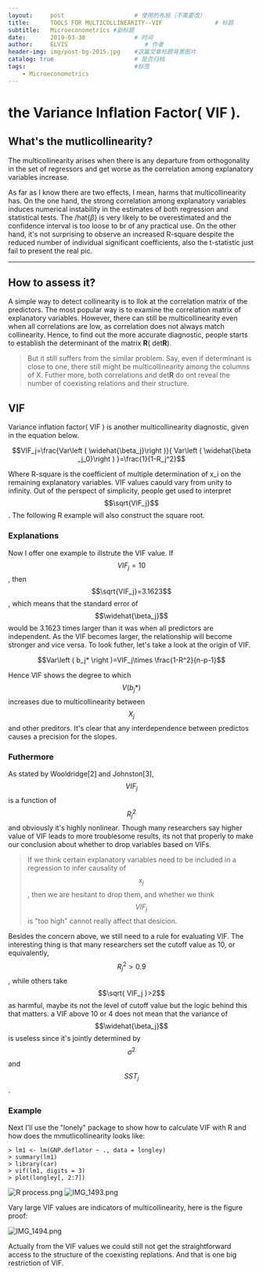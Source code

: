 ```yaml
---
layout:     post                    # 使用的布局（不需要改）
title:      TOOLS FOR MULTICOLLINEARITY--VIF               # 标题 
subtitle:   Microeconometrics #副标题
date:       2019-03-30              # 时间
author:     ELVIS                      # 作者
header-img: img/post-bg-2015.jpg    #这篇文章标题背景图片
catalog: true                       # 是否归档
tags:                               #标签
    - Microeconometrics
---
```

<script type="text/javascript" async src="https://cdn.mathjax.org/mathjax/latest/MathJax.js?config=TeX-MML-AM_CHTML"> </script>

#  the Variance Inflation Factor( VIF ).

## What's the mutlicollinearity?

The multicollinearity arises when there is any departure from orthogonality in the set of regressors and get worse as the correlation among explanatory variables increase.      

As far as I know there are two effects, I mean, harms that multicollinearity has. On the one hand, the strong correlation among explanatory variables induces numerical instability in the estimates of both regression and statistical tests. The /hat{$\beta$} is very likely to be overestimated and the confidence interval is too loose to br of any practical use. On the other hand, it's not surprising to observe an increased R-square despite the reduced number of individual significant coefficients, also the t-statistic just fail to present the real pic.  

---
## How to assess it?
A simple way to detect collinearity is to llok at the correlation matrix of the predictors. The most popular way is to examine the correlation matrix of explanatory variables.
However, there can still be multicollinearity even when all correlations are low, as correlation does not always match collinearity. Hence, to find out the more accurate diagnostic, people starts to establish the determinant of the matrix **R**( det**R**).

> But it still suffers from the similar problem. Say, even if determinant is close to one, there still might be multicollinearity among the columns of X. Futher more, both correlations and det**R** do ont reveal the number of coexisting relations and their structure.    

## VIF
Variance inflation factor( VIF ) is another multicollinearity diagnostic, given in the equation below.   

$$VIF_j=\frac{Var\left ( \widehat{\beta_j}\right )}{ Var\left ( \widehat{\beta _j_0}\right ) }=\frac{1}{1-R_j^2}$$    

Where R-square is the coefficient of multiple determination of x_i on the remaining explanatory variables. VIF values caould vary from unity to infinity. Out of the perspect of simplicity, people get used to interpret $$\sqrt{VIF_j}$$. The following R example will also construct the square root.   

### Explanations
Now I offer one example to illstrute the VIF value. If $$VIF_j=10$$, then $$\sqrt{VIF_j}=3.1623$$, which means that the standard error of $$\widehat{\beta_j}$$ would be 3.1623 times larger than it was when all predictors are independent. As the VIF becomes larger, the relationship will become stronger and vice versa. To look futher, let's take a look at the origin of VIF.   

$$Var\left ( b_j* \right )=VIF_j\times \frac{1-R^2}{n-p-1}$$    

Hence VIF shows the degree to which $$V\left ( b_j* \right )$$ increases due to multicollinearity between $$X_j$$ and other preditors. It's clear that any interdependence between predictos causes a precision for the slopes.  

### Futhermore
As stated by Wooldridge[2] and Johnston[3], $$VIF_j$$ is a function of $$R_j^2$$ and obviously it's highly nonlinear. Though many researchers say higher value of VIF leads to more troublesome results, its not that properly to make our conclusion about whether to drop variables based on VIFs.   

> If we think certain explanatory variables need to be included in a regression to infer causality of $$x_j$$, then we are hesitant to drop them, and whether we think $$VIF_j$$ is "too high" cannot really affect that desicion.        

Besides the concern above, we still need to a rule for evaluating VIF. The interesting thing is that many researchers set the cutoff value as 10, or equivalently, $$R_j^2>0.9$$, while others take $$\sqrt{ VIF_j }>2$$ as harmful, maybe its not the level of cutoff value but the logic behind this that matters. a VIF above 10 or 4 does not mean that the variance of $$\widehat{\beta_j}$$ is useless since it's jointly determined by $$\sigma^2$$ and $$SST_j$$.   


### Example
Next I'll use the "lonely" package to show how to calculate VIF with R and how does the mmutlicollinearity looks like:  
```
> lm1 <- lm(GNP.deflator ~ ., data = longley)
> summary(lm1)
> library(car)
> vif(lm1, digits = 3)
> plot(longley[, 2:7])   

```
![R process.png](https://i.loli.net/2019/03/31/5ca07124bf591.png)
![IMG_1493.png](https://i.loli.net/2019/03/31/5ca072528c1ee.png)     

Vary large VIF values are indicators of multicollinearity, here is the figure proof:  

![IMG_1494.png](https://i.loli.net/2019/03/31/5ca072ad524d7.png)     

Actually from the VIF values we could still not get the straightforward access to the structure of the coexisting replations. And that is one big restriction of VIF. 




